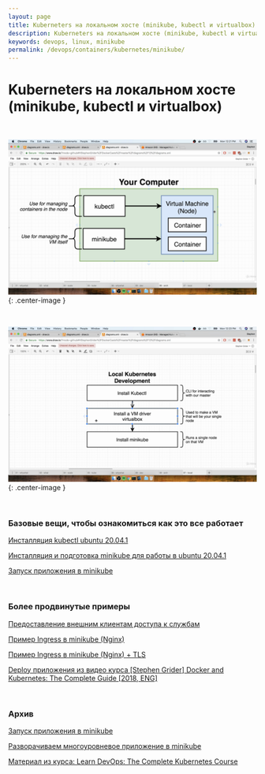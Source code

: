 ```yaml
---
layout: page
title: Kuberneters на локальном хосте (minikube, kubectl и virtualbox)
description: Kuberneters на локальном хосте (minikube, kubectl и virtualbox)
keywords: devops, linux, minikube
permalink: /devops/containers/kubernetes/minikube/
---
```


# Kuberneters на локальном хосте (minikube, kubectl и virtualbox)

<br/>

![your computer](/img/devops/containers/kubernetes/your-computer.png 'your computer'){: .center-image }

<br/>

![Local Kubernetes Development](/img/devops/containers/kubernetes/local-kubernetes-development.png 'Local Kubernetes Development'){: .center-image }

<br/>

### Базовые вещи, чтобы ознакомиться как это все работает

[Инсталляция kubectl ubuntu 20.04.1](/devops/containers/kubernetes/kubectl/)

[Инсталляция и подготовка minikube для работы в ubuntu 20.04.1](/devops/containers/kubernetes/minikube/setup/)

[Запуск приложения в minikube](/devops/containers/kubernetes/minikube/run-application/)

<br/>

### Более продвинутые примеры

[Предоставление внешним клиентам доступа к службам](/devops/containers/kubernetes/minikube/svc/)

[Пример Ingress в minikube (Nginx)](/devops/containers/kubernetes/kubeadm/minikube-ingress-nginx/)

[Пример Ingress в minikube (Nginx) + TLS](/devops/containers/kubernetes/kubeadm/minikube-ingress-nginx/tls/)

[Deploy приложения из видео курса [Stephen Grider] Docker and Kubernetes: The Complete Guide [2018, ENG]](/devops/containers/kubernetes/minikube/grider-multi-pod-app-minikube/)

<br/>

### Архив

[Запуск приложения в minikube](/devops/containers/kubernetes/minikube/run-application-archive/)

[Разворачиваем многоуровневое приложение в minikube](/devops/containers/kubernetes/minikube/multi-tier-application/)

[Материал из курса: Learn DevOps: The Complete Kubernetes Course](/devops/containers/kubernetes/minikube/learn-devops-the-complete-kubernetes-course/)
